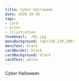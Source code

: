 ```yaml
---
title: Cyber Halloween
date: 2020-10-30
tags:
- card
- print
- illustration
thumbnail: ./01.jpg
menuBackground: rgb(230,120,200)
menuText: black
cardBorder: black
cardBackground: black
cardText: white
---
```


Cyber Halloween